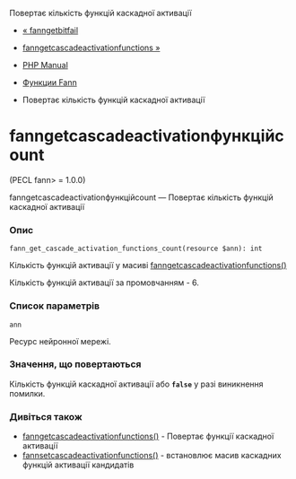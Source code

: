 Повертає кількість функцій каскадної активації

-   [« fanngetbitfail](function.fann-get-bit-fail.html)
    
-   [fanngetcascadeactivationfunctions »](function.fann-get-cascade-activation-functions.html)
    
-   [PHP Manual](index.html)
    
-   [Функции Fann](ref.fann.html)
    
-   Повертає кількість функцій каскадної активації
    

# fanngetcascadeactivationфункційcount

(PECL fann> = 1.0.0)

fanngetcascadeactivationфункційcount — Повертає кількість функцій каскадної активації

### Опис

```methodsynopsis
fann_get_cascade_activation_functions_count(resource $ann): int
```

Кількість функцій активації у масиві [fanngetcascadeactivationfunctions()](function.fann-get-cascade-activation-functions.html)

Кількість функцій активації за промовчанням - 6.

### Список параметрів

`ann`

Ресурс нейронної мережі.

### Значення, що повертаються

Кількість функцій каскадної активації або **`false`** у разі виникнення помилки.

### Дивіться також

-   [fanngetcascadeactivationfunctions()](function.fann-get-cascade-activation-functions.html) - Повертає функції каскадної активації
-   [fannsetcascadeactivationfunctions()](function.fann-set-cascade-activation-functions.html) - встановлює масив каскадних функцій активації кандидатів